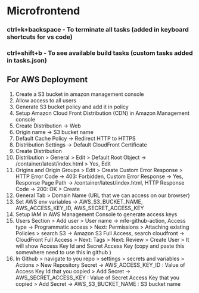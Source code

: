 # Microfrontend

### ctrl+k+backspace - To terminate all tasks (added in keyboard shortcuts for vs code)

### ctrl+shift+b - To see available build tasks (custom tasks added in tasks.json)

## For AWS Deployment

1. Create a S3 bucket in amazon management console
2. Allow access to all users
3. Generate S3 bucket policy and add it in policy
4. Setup Amazon Cloud Front Distribution (CDN) in Amazon Management console
5. Create Distribution -> Web
6. Origin name -> S3 bucket name
7. Default Cache Policy -> Redirect HTTP to HTTPS
8. Distribution Settings -> Default CloudFront Certificate
9. Create Distribution
10. Distribution > General > Edit > Default Root Object -> /container/latest/index.html > Yes, Edit
11. Origins and Origin Groups > Edit > Create Custom Error Response > HTTP Error Code -> 403: Forbidden, Custom Error Response -> Yes, Response Page Path -> /container/latest/index.html, HTTP Response Code -> 200: OK > Create
12. General Tab > Domain Name (URL that we can access on our browser)
13. Set AWS env variables -> AWS_S3_BUCKET_NAME, AWS_ACCESS_KEY_ID, AWS_SECRET_ACCESS_KEY
14. Setup IAM in AWS Management Console to generate access keys
15. Users Section > Add user > User name -> mfe-github-action, Access type -> Programmatic access > Next: Permissions > Attaching existing Policies > search S3 -> Amazon S3 Full Access, search cloudfront -> CloudFront Full Access > Next: Tags > Next: Review > Create User > It will show Access Key Id and Secret Access Key (copy and paste this somewhere need to use this in github )
16. In Github > navigate to you repo > settings > secrets and variables > Actions > New Repository Secret
    -> AWS_ACCESS_KEY_ID : Value of Access Key Id that you copied > Add Secret
    -> AWS_SECRET_ACCESS_KEY : Value of Secret Access Key that you copied > Add Secret
    -> AWS_S3_BUCKET_NAME : S3 bucket name
